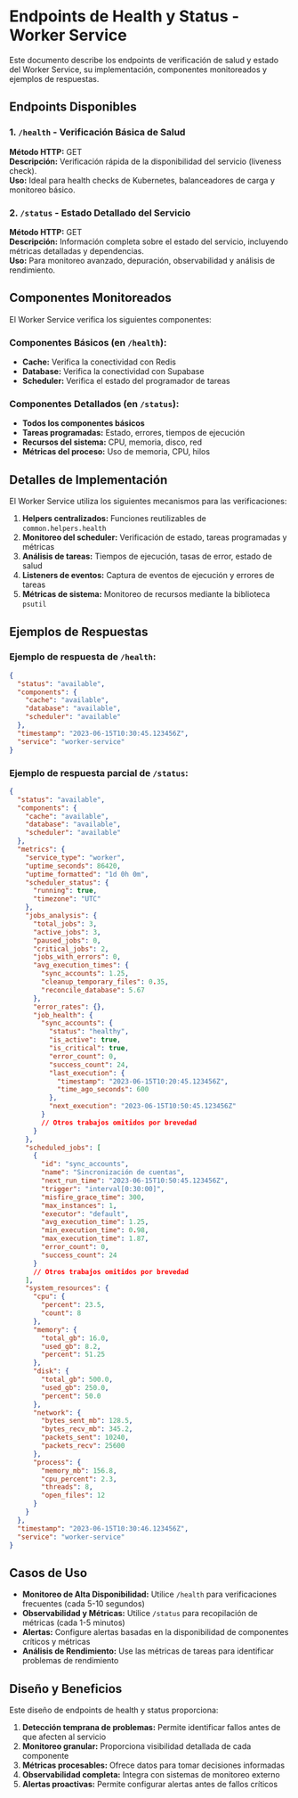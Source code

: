 # Endpoints de Health y Status - Worker Service

Este documento describe los endpoints de verificación de salud y estado del Worker Service, su implementación, componentes monitoreados y ejemplos de respuestas.

## Endpoints Disponibles

### 1. `/health` - Verificación Básica de Salud

**Método HTTP:** GET  
**Descripción:** Verificación rápida de la disponibilidad del servicio (liveness check).  
**Uso:** Ideal para health checks de Kubernetes, balanceadores de carga y monitoreo básico.

### 2. `/status` - Estado Detallado del Servicio

**Método HTTP:** GET  
**Descripción:** Información completa sobre el estado del servicio, incluyendo métricas detalladas y dependencias.  
**Uso:** Para monitoreo avanzado, depuración, observabilidad y análisis de rendimiento.

## Componentes Monitoreados

El Worker Service verifica los siguientes componentes:

### Componentes Básicos (en `/health`):
- **Cache:** Verifica la conectividad con Redis
- **Database:** Verifica la conectividad con Supabase
- **Scheduler:** Verifica el estado del programador de tareas

### Componentes Detallados (en `/status`):
- **Todos los componentes básicos**
- **Tareas programadas:** Estado, errores, tiempos de ejecución
- **Recursos del sistema:** CPU, memoria, disco, red
- **Métricas del proceso:** Uso de memoria, CPU, hilos

## Detalles de Implementación

El Worker Service utiliza los siguientes mecanismos para las verificaciones:

1. **Helpers centralizados:** Funciones reutilizables de `common.helpers.health`
2. **Monitoreo del scheduler:** Verificación de estado, tareas programadas y métricas
3. **Análisis de tareas:** Tiempos de ejecución, tasas de error, estado de salud
4. **Listeners de eventos:** Captura de eventos de ejecución y errores de tareas
5. **Métricas de sistema:** Monitoreo de recursos mediante la biblioteca `psutil`

## Ejemplos de Respuestas

### Ejemplo de respuesta de `/health`:

```json
{
  "status": "available",
  "components": {
    "cache": "available",
    "database": "available",
    "scheduler": "available"
  },
  "timestamp": "2023-06-15T10:30:45.123456Z",
  "service": "worker-service"
}
```

### Ejemplo de respuesta parcial de `/status`:

```json
{
  "status": "available",
  "components": {
    "cache": "available",
    "database": "available",
    "scheduler": "available"
  },
  "metrics": {
    "service_type": "worker",
    "uptime_seconds": 86420,
    "uptime_formatted": "1d 0h 0m",
    "scheduler_status": {
      "running": true,
      "timezone": "UTC"
    },
    "jobs_analysis": {
      "total_jobs": 3,
      "active_jobs": 3,
      "paused_jobs": 0,
      "critical_jobs": 2,
      "jobs_with_errors": 0,
      "avg_execution_times": {
        "sync_accounts": 1.25,
        "cleanup_temporary_files": 0.35,
        "reconcile_database": 5.67
      },
      "error_rates": {},
      "job_health": {
        "sync_accounts": {
          "status": "healthy",
          "is_active": true,
          "is_critical": true,
          "error_count": 0,
          "success_count": 24,
          "last_execution": {
            "timestamp": "2023-06-15T10:20:45.123456Z",
            "time_ago_seconds": 600
          },
          "next_execution": "2023-06-15T10:50:45.123456Z"
        }
        // Otros trabajos omitidos por brevedad
      }
    },
    "scheduled_jobs": [
      {
        "id": "sync_accounts",
        "name": "Sincronización de cuentas",
        "next_run_time": "2023-06-15T10:50:45.123456Z",
        "trigger": "interval[0:30:00]",
        "misfire_grace_time": 300,
        "max_instances": 1,
        "executor": "default",
        "avg_execution_time": 1.25,
        "min_execution_time": 0.98,
        "max_execution_time": 1.87,
        "error_count": 0,
        "success_count": 24
      }
      // Otros trabajos omitidos por brevedad
    ],
    "system_resources": {
      "cpu": {
        "percent": 23.5,
        "count": 8
      },
      "memory": {
        "total_gb": 16.0,
        "used_gb": 8.2,
        "percent": 51.25
      },
      "disk": {
        "total_gb": 500.0,
        "used_gb": 250.0,
        "percent": 50.0
      },
      "network": {
        "bytes_sent_mb": 128.5,
        "bytes_recv_mb": 345.2,
        "packets_sent": 10240,
        "packets_recv": 25600
      },
      "process": {
        "memory_mb": 156.8,
        "cpu_percent": 2.3,
        "threads": 8,
        "open_files": 12
      }
    }
  },
  "timestamp": "2023-06-15T10:30:46.123456Z",
  "service": "worker-service"
}
```

## Casos de Uso

- **Monitoreo de Alta Disponibilidad:** Utilice `/health` para verificaciones frecuentes (cada 5-10 segundos)
- **Observabilidad y Métricas:** Utilice `/status` para recopilación de métricas (cada 1-5 minutos)
- **Alertas:** Configure alertas basadas en la disponibilidad de componentes críticos y métricas
- **Análisis de Rendimiento:** Use las métricas de tareas para identificar problemas de rendimiento

## Diseño y Beneficios

Este diseño de endpoints de health y status proporciona:

1. **Detección temprana de problemas:** Permite identificar fallos antes de que afecten al servicio
2. **Monitoreo granular:** Proporciona visibilidad detallada de cada componente
3. **Métricas procesables:** Ofrece datos para tomar decisiones informadas
4. **Observabilidad completa:** Integra con sistemas de monitoreo externo
5. **Alertas proactivas:** Permite configurar alertas antes de fallos críticos
